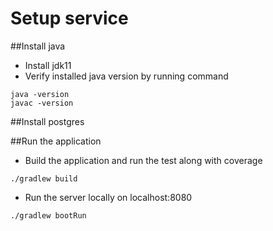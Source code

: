 # Setup service

##Install java
- Install jdk11
- Verify installed java version by running command
```shell script
java -version
javac -version
```

##Install postgres

##Run the application
- Build the application and run the test along with coverage
```shell script
./gradlew build
```
- Run the server locally on localhost:8080
```shell script
./gradlew bootRun
```

